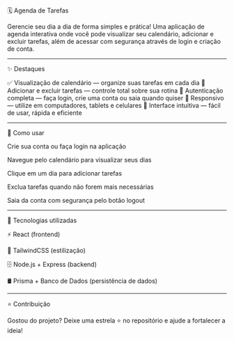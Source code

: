🗓️ Agenda de Tarefas

Gerencie seu dia a dia de forma simples e prática! Uma aplicação de agenda interativa onde você pode visualizar seu calendário, adicionar e excluir tarefas, além de acessar com segurança através de login e criação de conta.


_____________________________________________________________________________________________________________________________________________________________________________________________________________________________________

✨ Destaques

✅ Visualização de calendário — organize suas tarefas em cada dia
📝 Adicionar e excluir tarefas — controle total sobre sua rotina
🔑 Autenticação completa — faça login, crie uma conta ou saia quando quiser
📱 Responsivo — utilize em computadores, tablets e celulares
🎯 Interface intuitiva — fácil de usar, rápida e eficiente


_____________________________________________________________________________________________________________________________________________________________________________________________________________________________________

🚀 Como usar

Crie sua conta ou faça login na aplicação

Navegue pelo calendário para visualizar seus dias

Clique em um dia para adicionar tarefas

Exclua tarefas quando não forem mais necessárias

Saia da conta com segurança pelo botão logout


_____________________________________________________________________________________________________________________________________________________________________________________________________________________________________

📌 Tecnologias utilizadas

⚡ React (frontend)

🎨 TailwindCSS (estilização)

🗄️ Node.js + Express (backend)

🛢️ Prisma + Banco de Dados (persistência de dados)


_____________________________________________________________________________________________________________________________________________________________________________________________________________________________________

⭐ Contribuição

Gostou do projeto? Deixe uma estrela ⭐ no repositório e ajude a fortalecer a ideia!
